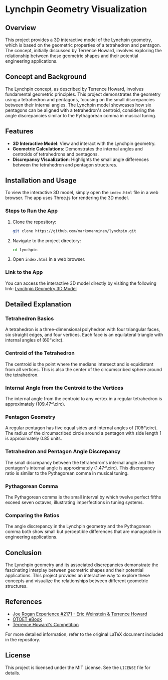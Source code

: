 # Lynchpin Geometry Visualization

## Overview

This project provides a 3D interactive model of the Lynchpin geometry, which is based on the geometric properties of a tetrahedron and pentagon. The concept, initially discussed by Terrence Howard, involves exploring the relationship between these geometric shapes and their potential engineering applications.

## Concept and Background

The Lynchpin concept, as described by Terrence Howard, involves fundamental geometric principles. This project demonstrates the geometry using a tetrahedron and pentagons, focusing on the small discrepancies between their internal angles. The Lynchpin model showcases how six pentagons can be aligned with a tetrahedron's centroid, considering the angle discrepancies similar to the Pythagorean comma in musical tuning.

## Features

- **3D Interactive Model**: View and interact with the Lynchpin geometry.
- **Geometric Calculations**: Demonstrates the internal angles and centroids of tetrahedrons and pentagons.
- **Discrepancy Visualization**: Highlights the small angle differences between the tetrahedron and pentagon structures.

## Installation and Usage

To view the interactive 3D model, simply open the `index.html` file in a web browser. The app uses Three.js for rendering the 3D model.

### Steps to Run the App

1. Clone the repository:
   ```sh
   git clone https://github.com/markomanninen/lynchpin.git
   ```
2. Navigate to the project directory:
   ```sh
   cd lynchpin
   ```
3. Open `index.html` in a web browser.

### Link to the App

You can access the interactive 3D model directly by visiting the following link: [Lynchpin Geometry 3D Model](./index.html)

## Detailed Explanation

### Tetrahedron Basics

A tetrahedron is a three-dimensional polyhedron with four triangular faces, six straight edges, and four vertices. Each face is an equilateral triangle with internal angles of \(60^\circ\).

### Centroid of the Tetrahedron

The centroid is the point where the medians intersect and is equidistant from all vertices. This is also the center of the circumscribed sphere around the tetrahedron.

### Internal Angle from the Centroid to the Vertices

The internal angle from the centroid to any vertex in a regular tetrahedron is approximately \(109.47^\circ\).

### Pentagon Geometry

A regular pentagon has five equal sides and internal angles of \(108^\circ\). The radius of the circumscribed circle around a pentagon with side length 1 is approximately 0.85 units.

### Tetrahedron and Pentagon Angle Discrepancy

The small discrepancy between the tetrahedron's internal angle and the pentagon's internal angle is approximately \(1.47^\circ\). This discrepancy ratio is similar to the Pythagorean comma in musical tuning.

### Pythagorean Comma

The Pythagorean comma is the small interval by which twelve perfect fifths exceed seven octaves, illustrating imperfections in tuning systems.

### Comparing the Ratios

The angle discrepancy in the Lynchpin geometry and the Pythagorean comma both show small but perceptible differences that are manageable in engineering applications.

## Conclusion

The Lynchpin geometry and its associated discrepancies demonstrate the fascinating interplay between geometric shapes and their potential applications. This project provides an interactive way to explore these concepts and visualize the relationships between different geometric structures.

## References

- [Joe Rogan Experience #2171 - Eric Weinstein & Terrence Howard](https://www.youtube.com/watch?v=nrOaFxNex7U)
- [OTOET eBook](https://tcotlc.com/wp-content/uploads/2020/09/OTOET_PREVIEW_055_SEPTEMBER_29_2020.pdf)
- [Terrence Howard's Competition](https://www.terryslynchpins.com/welcome-to-now)

For more detailed information, refer to the original LaTeX document included in the repository.

## License

This project is licensed under the MIT License. See the `LICENSE` file for details.